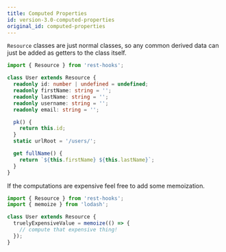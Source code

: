 ```yaml
---
title: Computed Properties
id: version-3.0-computed-properties
original_id: computed-properties
---
```

`Resource` classes are just normal classes, so any common derived data can just be added as
getters to the class itself.

```typescript
import { Resource } from 'rest-hooks';

class User extends Resource {
  readonly id: number | undefined = undefined;
  readonly firstName: string = '';
  readonly lastName: string = '';
  readonly username: string = '';
  readonly email: string = '';

  pk() {
    return this.id;
  }
  static urlRoot = '/users/';

  get fullName() {
    return `${this.firstName} ${this.lastName}`;
  }
}
```

If the computations are expensive feel free to add some
memoization.

```typescript
import { Resource } from 'rest-hooks';
import { memoize } from 'lodash';

class User extends Resource {
  truelyExpensiveValue = memoize(() => {
    // compute that expensive thing!
  });
}
```
